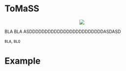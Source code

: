 # ToMaSS
<p align="center">
 <img src="https://github.com/Twx185/ToMaSS/blob/main/ToMaSS.png">
</p>

<p>
 BLA BLA ASDDDDDDDDDDDDDDDDDDDDDDDDASDASD
</p>

`BLA`, `BLQ`

# Example

